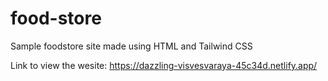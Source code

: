 # food-store
Sample foodstore site made using HTML and Tailwind CSS

Link to view the wesite: https://dazzling-visvesvaraya-45c34d.netlify.app/
